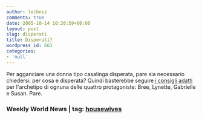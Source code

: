 ```yaml
---
author: leibniz
comments: true
date: 2005-10-14 10:20:59+00:00
layout: post
slug: disperati
title: Disperati?
wordpress_id: 663
categories:
- 'null'
---
```


Per agganciare una donna tipo casalinga disperata, pare sia necessario chiedersi: per cosa e disperata? Quindi basterebbe seguire[ i consigli adatti](http://www.weeklyworldnews.com/features/how_to/61568) per l'archetipo di ognuna delle quattro protagoniste: Bree, Lynette, Gabrielle e Susan. Pare.

### Weekly World News | tag: [housewives](http://www.technorati.com/tags/housewives)
